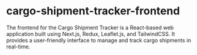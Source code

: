 # cargo-shipment-tracker-frontend
The frontend for the Cargo Shipment Tracker is a React-based web application built using Next.js, Redux, Leaflet.js, and TailwindCSS. It provides a user-friendly interface to manage and track cargo shipments in real-time. 
